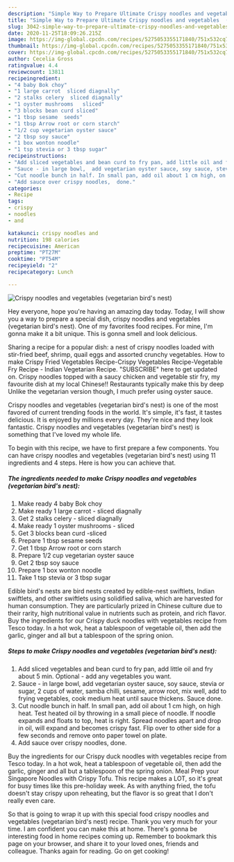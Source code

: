 ```yaml
---
description: "Simple Way to Prepare Ultimate Crispy noodles and vegetables  (vegetarian bird&amp;#39;s nest)"
title: "Simple Way to Prepare Ultimate Crispy noodles and vegetables  (vegetarian bird&amp;#39;s nest)"
slug: 3042-simple-way-to-prepare-ultimate-crispy-noodles-and-vegetables-vegetarian-bird-and-39-s-nest
date: 2020-11-25T18:09:26.215Z
image: https://img-global.cpcdn.com/recipes/5275053355171840/751x532cq70/crispy-noodles-and-vegetables-vegetarian-birds-nest-recipe-main-photo.jpg
thumbnail: https://img-global.cpcdn.com/recipes/5275053355171840/751x532cq70/crispy-noodles-and-vegetables-vegetarian-birds-nest-recipe-main-photo.jpg
cover: https://img-global.cpcdn.com/recipes/5275053355171840/751x532cq70/crispy-noodles-and-vegetables-vegetarian-birds-nest-recipe-main-photo.jpg
author: Cecelia Gross
ratingvalue: 4.4
reviewcount: 13811
recipeingredient:
- "4 baby Bok choy"
- "1 large carrot  sliced diagnally"
- "2 stalks celery  sliced diagnally"
- "1 oyster mushrooms   sliced"
- "3 blocks bean curd sliced"
- "1 tbsp sesame  seeds"
- "1 tbsp Arrow root or corn starch"
- "1/2 cup vegetarian oyster sauce"
- "2 tbsp soy sauce"
- "1 box wonton noodle"
- "1 tsp stevia or 3 tbsp sugar"
recipeinstructions:
- "Add sliced vegetables and bean curd to fry pan, add little oil and fry about 5 min. Optional - add any vegetables you want."
- "Sauce - in large bowl,  add vegetarian oyster sauce, soy sauce, stevia or sugar, 2 cups of water, samba chilli, sesame, arrow root, mix well, add to frying vegetables, cook medium heat until sauce thickens. Sauce done."
- "Cut noodle bunch in half. In small pan, add oil about 1 cm high, on high heat. Test heated oil by throwing in a small piece of noodle.  If noodle expands and floats to top, heat is right. Spread noodles apart and drop in oil, will expand and becomes crispy fast. Flip over to other side for a few seconds and remove onto paper towel on plate."
- "Add sauce over crispy noodles,  done."
categories:
- Recipe
tags:
- crispy
- noodles
- and

katakunci: crispy noodles and 
nutrition: 198 calories
recipecuisine: American
preptime: "PT27M"
cooktime: "PT54M"
recipeyield: "2"
recipecategory: Lunch

---
```



![Crispy noodles and vegetables  (vegetarian bird&#39;s nest)](https://img-global.cpcdn.com/recipes/5275053355171840/751x532cq70/crispy-noodles-and-vegetables-vegetarian-birds-nest-recipe-main-photo.jpg)

Hey everyone, hope you're having an amazing day today. Today, I will show you a way to prepare a special dish, crispy noodles and vegetables  (vegetarian bird&#39;s nest). One of my favorites food recipes. For mine, I'm gonna make it a bit unique. This is gonna smell and look delicious.

Sharing a recipe for a popular dish: a nest of crispy noodles loaded with stir-fried beef, shrimp, quail eggs and assorted crunchy vegetables. How to make Crispy Fried Vegetables Recipe-Crispy Vegetables Recipe-Vegetable Fry Recipe - Indian Vegetarian Recipe. &#34;SUBSCRIBE&#34; here to get updated on. Crispy noodles topped with a saucy chicken and vegetable stir fry, my favourite dish at my local Chinese!! Restaurants typically make this by deep Unlike the vegetarian version though, I much prefer using oyster sauce.

Crispy noodles and vegetables  (vegetarian bird&#39;s nest) is one of the most favored of current trending foods in the world. It's simple, it's fast, it tastes delicious. It is enjoyed by millions every day. They're nice and they look fantastic. Crispy noodles and vegetables  (vegetarian bird&#39;s nest) is something that I've loved my whole life.


To begin with this recipe, we have to first prepare a few components. You can have crispy noodles and vegetables  (vegetarian bird&#39;s nest) using 11 ingredients and 4 steps. Here is how you can achieve that.

<!--inarticleads1-->

##### The ingredients needed to make Crispy noodles and vegetables  (vegetarian bird&#39;s nest):

1. Make ready 4 baby Bok choy
1. Make ready 1 large carrot - sliced diagnally
1. Get 2 stalks celery - sliced diagnally
1. Make ready 1 oyster mushrooms  - sliced
1. Get 3 blocks bean curd -sliced
1. Prepare 1 tbsp sesame  seeds
1. Get 1 tbsp Arrow root or corn starch
1. Prepare 1/2 cup vegetarian oyster sauce
1. Get 2 tbsp soy sauce
1. Prepare 1 box wonton noodle
1. Take 1 tsp stevia or 3 tbsp sugar


Edible bird&#39;s nests are bird nests created by edible-nest swiftlets, Indian swiftlets, and other swiftlets using solidified saliva, which are harvested for human consumption. They are particularly prized in Chinese culture due to their rarity, high nutritional value in nutrients such as protein, and rich flavor. Buy the ingredients for our Crispy duck noodles with vegetables recipe from Tesco today. In a hot wok, heat a tablespoon of vegetable oil, then add the garlic, ginger and all but a tablespoon of the spring onion. 

<!--inarticleads2-->

##### Steps to make Crispy noodles and vegetables  (vegetarian bird&#39;s nest):

1. Add sliced vegetables and bean curd to fry pan, add little oil and fry about 5 min. Optional - add any vegetables you want.
1. Sauce - in large bowl,  add vegetarian oyster sauce, soy sauce, stevia or sugar, 2 cups of water, samba chilli, sesame, arrow root, mix well, add to frying vegetables, cook medium heat until sauce thickens. Sauce done.
1. Cut noodle bunch in half. In small pan, add oil about 1 cm high, on high heat. Test heated oil by throwing in a small piece of noodle.  If noodle expands and floats to top, heat is right. Spread noodles apart and drop in oil, will expand and becomes crispy fast. Flip over to other side for a few seconds and remove onto paper towel on plate.
1. Add sauce over crispy noodles,  done.


Buy the ingredients for our Crispy duck noodles with vegetables recipe from Tesco today. In a hot wok, heat a tablespoon of vegetable oil, then add the garlic, ginger and all but a tablespoon of the spring onion. Meal Prep your Singapore Noodles with Crispy Tofu. This recipe makes a LOT, so it&#39;s great for busy times like this pre-holiday week. As with anything fried, the tofu doesn&#39;t stay crispy upon reheating, but the flavor is so great that I don&#39;t really even care. 

So that is going to wrap it up with this special food crispy noodles and vegetables  (vegetarian bird&#39;s nest) recipe. Thank you very much for your time. I am confident you can make this at home. There's gonna be interesting food in home recipes coming up. Remember to bookmark this page on your browser, and share it to your loved ones, friends and colleague. Thanks again for reading. Go on get cooking!
